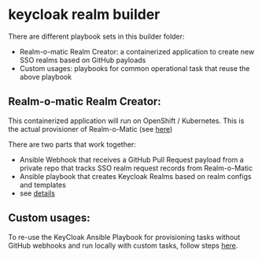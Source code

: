 # keycloak realm builder
There are different playbook sets in this builder folder:
- Realm-o-matic Realm Creator: a containerized application to create new SSO realms based on GitHub payloads
- Custom usages: playbooks for common operational task that reuse the above playbook

## Realm-o-matic Realm Creator:
This containerized application will run on OpenShift / Kubernetes. This is the actual provisioner of Realm-o-Matic (see [here](https://github.com/bcgov/realm-o-matic))

There are two parts that work together: 
- Ansible Webhook that receives a GitHub Pull Request payload from a private repo that tracks SSO realm request records from Realm-o-Matic
- Ansible playbook that creates Keycloak Realms based on realm configs and templates
- see [details](scripts/readme.md)

## Custom usages:
To re-use the KeyCloak Ansible Playbook for provisioning tasks without GitHub webhooks and run locally with custom tasks, follow steps [here](scripts/custom_usage/readme.md).
